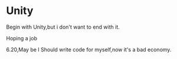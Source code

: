 # Unity
Begin with Unity,but i don't want to end with it.

Hoping a job

6.20,May be I Should write code for myself,now it's a bad economy.
